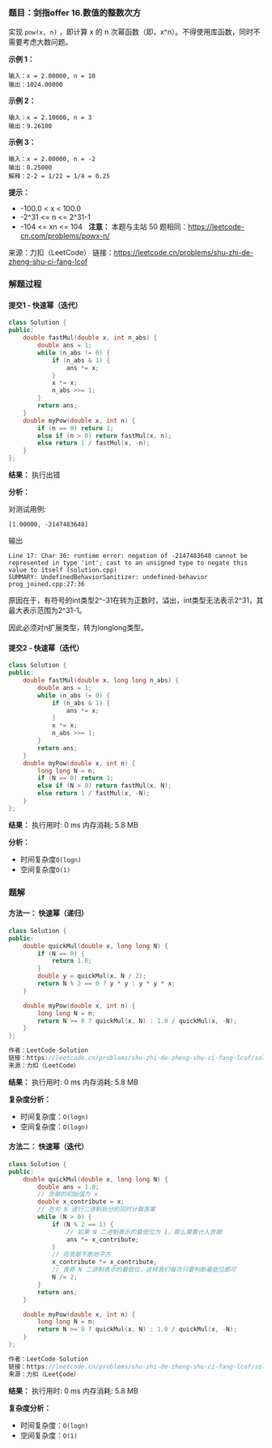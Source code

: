 ### 题目：剑指offer 16.数值的整数次方
实现 `pow(x, n)` ，即计算 x 的 n 次幂函数（即，x^n）。不得使用库函数，同时不需要考虑大数问题。

**示例 1：**
```
输入：x = 2.00000, n = 10
输出：1024.00000
```
**示例 2：**
```
输入：x = 2.10000, n = 3
输出：9.26100
```
**示例 3：**
```
输入：x = 2.00000, n = -2
输出：0.25000
解释：2-2 = 1/22 = 1/4 = 0.25
```

**提示：**
- -100.0 < x < 100.0
- -2^31 <= n <= 2^31-1
- -104 <= xn <= 104
 
**注意：** 本题与主站 50 题相同：https://leetcode-cn.com/problems/powx-n/

来源：力扣（LeetCode）
链接：https://leetcode.cn/problems/shu-zhi-de-zheng-shu-ci-fang-lcof


### 解题过程
#### 提交1 - 快速幂（迭代）
```C++
class Solution {
public:
    double fastMul(double x, int n_abs) {
        double ans = 1;
        while (n_abs != 0) {
            if (n_abs & 1) {
                ans *= x;
            }
            x *= x;
            n_abs >>= 1;
        }
        return ans;
    }
    double myPow(double x, int n) {
        if (n == 0) return 1;
        else if (n > 0) return fastMul(x, n);
        else return 1 / fastMul(x, -n);
    }
};

```
**结果：** 执行出错

**分析：**

对测试用例:
```
[1.00000, -2147483648]
```
输出
```
Line 17: Char 36: runtime error: negation of -2147483648 cannot be represented in type 'int'; cast to an unsigned type to negate this value to itself (solution.cpp)
SUMMARY: UndefinedBehaviorSanitizer: undefined-behavior prog_joined.cpp:27:36
```
原因在于，有符号的int类型2^-31在转为正数时，溢出，int类型无法表示2^31，其最大表示范围为2^31-1。

因此必须对n扩展类型，转为longlong类型。

#### 提交2 - 快速幂（迭代）
```C++
class Solution {
public:
    double fastMul(double x, long long n_abs) {
        double ans = 1;
        while (n_abs != 0) {
            if (n_abs & 1) {
                ans *= x;
            }
            x *= x;
            n_abs >>= 1;
        }
        return ans;
    }
    double myPow(double x, int n) {
        long long N = n;
        if (N == 0) return 1;
        else if (N > 0) return fastMul(x, N);
        else return 1 / fastMul(x, -N);
    }
};

```
**结果：** 执行用时: 0 ms         内存消耗: 5.8 MB

**分析：**
- 时间复杂度`O(logn)`
- 空间复杂度`O(1)`


### 题解

#### 方法一： 快速幂（递归）
```C++
class Solution {
public:
    double quickMul(double x, long long N) {
        if (N == 0) {
            return 1.0;
        }
        double y = quickMul(x, N / 2);
        return N % 2 == 0 ? y * y : y * y * x;
    }

    double myPow(double x, int n) {
        long long N = n;
        return N >= 0 ? quickMul(x, N) : 1.0 / quickMul(x, -N);
    }
};

作者：LeetCode-Solution
链接：https://leetcode.cn/problems/shu-zhi-de-zheng-shu-ci-fang-lcof/solution/shu-zhi-de-zheng-shu-ci-fang-by-leetcode-yoqr/
来源：力扣（LeetCode）
```
**结果：** 执行用时: 0 ms            内存消耗: 5.8 MB

**复杂度分析：**
- 时间复杂度：`O(logn)`
- 空间复杂度：`O(logn)`

#### 方法二： 快速幂（迭代）
```C++
class Solution {
public:
    double quickMul(double x, long long N) {
        double ans = 1.0;
        // 贡献的初始值为 x
        double x_contribute = x;
        // 在对 N 进行二进制拆分的同时计算答案
        while (N > 0) {
            if (N % 2 == 1) {
                // 如果 N 二进制表示的最低位为 1，那么需要计入贡献
                ans *= x_contribute;
            }
            // 将贡献不断地平方
            x_contribute *= x_contribute;
            // 舍弃 N 二进制表示的最低位，这样我们每次只要判断最低位即可
            N /= 2;
        }
        return ans;
    }

    double myPow(double x, int n) {
        long long N = n;
        return N >= 0 ? quickMul(x, N) : 1.0 / quickMul(x, -N);
    }
};

作者：LeetCode-Solution
链接：https://leetcode.cn/problems/shu-zhi-de-zheng-shu-ci-fang-lcof/solution/shu-zhi-de-zheng-shu-ci-fang-by-leetcode-yoqr/
来源：力扣（LeetCode）
```
**结果：** 执行用时: 0 ms            内存消耗: 5.8 MB

**复杂度分析：**
- 时间复杂度：`O(logn)`
- 空间复杂度：`O(1)`
